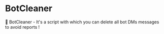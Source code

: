 # BotCleaner
🚮 BotCleaner - It's a script with which you can delete all bot DMs messages to avoid reports !
